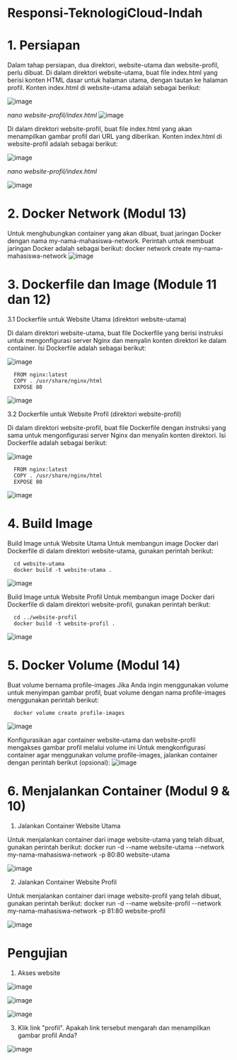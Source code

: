 # Responsi-TeknologiCloud-Indah

# 1. Persiapan 
Dalam tahap persiapan, dua direktori, website-utama dan website-profil, perlu dibuat. Di dalam direktori website-utama, buat file index.html yang berisi konten HTML dasar untuk halaman utama, dengan tautan ke halaman profil. Konten index.html di website-utama adalah sebagai berikut:

![image](https://github.com/dwiindahh/Responsi-TeknologiCloud-Indah/assets/126337792/feb6f903-9a14-4ca1-b6a9-da3ac9aa538e)

_nano website-profil/index.html_
![image](https://github.com/dwiindahh/Responsi-TeknologiCloud-Indah/assets/126337792/44de6bce-d5ca-4d46-9d2e-3bca5a1c437c)


Di dalam direktori website-profil, buat file index.html yang akan menampilkan gambar profil dari URL yang diberikan. Konten index.html di website-profil adalah sebagai berikut:

![image](https://github.com/dwiindahh/Responsi-TeknologiCloud-Indah/assets/126337792/891f1757-c524-471c-9639-8f6095858960)

_nano website-profil/index.html_

![image](https://github.com/dwiindahh/Responsi-TeknologiCloud-Indah/assets/126337792/e222ddc7-91c2-4cd0-83e1-cdffe1674264)


# 2. Docker Network (Modul 13) 
Untuk menghubungkan container yang akan dibuat, buat jaringan Docker dengan nama my-nama-mahasiswa-network. Perintah untuk membuat jaringan Docker adalah sebagai berikut:
docker network create my-nama-mahasiswa-network
![image](https://github.com/dwiindahh/Responsi-TeknologiCloud-Indah/assets/126337792/8bc8fffd-9443-4b97-b22e-bac09b1f42fe)

# 3. Dockerfile dan Image (Module 11 dan 12) 
3.1 Dockerfile untuk Website Utama (direktori website-utama)
  
Di dalam direktori website-utama, buat file Dockerfile yang berisi instruksi untuk mengonfigurasi server Nginx dan menyalin konten direktori ke dalam container. Isi Dockerfile adalah sebagai berikut:

![image](https://github.com/dwiindahh/Responsi-TeknologiCloud-Indah/assets/126337792/47cf3249-4098-40e6-a896-90d2e2166d51)


      FROM nginx:latest
      COPY . /usr/share/nginx/html
      EXPOSE 80

![image](https://github.com/dwiindahh/Responsi-TeknologiCloud-Indah/assets/126337792/1f5755d4-c623-478a-b6a9-d91ea946f3d6)

3.2 Dockerfile untuk Website Profil (direktori website-profil)
  
Di dalam direktori website-profil, buat file Dockerfile dengan instruksi yang sama untuk mengonfigurasi server Nginx dan menyalin konten direktori. Isi Dockerfile adalah sebagai berikut:

![image](https://github.com/dwiindahh/Responsi-TeknologiCloud-Indah/assets/126337792/a8199311-293f-45b7-b22e-8d4624d47a48)



      FROM nginx:latest
      COPY . /usr/share/nginx/html
      EXPOSE 80

![image](https://github.com/dwiindahh/Responsi-TeknologiCloud-Indah/assets/126337792/069174a5-28ac-482e-b6f6-f9433b47d424)


# 4. Build Image 
Build Image untuk Website Utama
Untuk membangun image Docker dari Dockerfile di dalam direktori website-utama, gunakan perintah berikut:

      cd website-utama
      docker build -t website-utama .

![image](https://github.com/dwiindahh/Responsi-TeknologiCloud-Indah/assets/126337792/f999ff7c-022a-4719-ae85-5763870c071c)


Build Image untuk Website Profil
Untuk membangun image Docker dari Dockerfile di dalam direktori website-profil, gunakan perintah berikut:

      cd ../website-profil
      docker build -t website-profil .

![image](https://github.com/dwiindahh/Responsi-TeknologiCloud-Indah/assets/126337792/887c7ace-3df4-4b9c-8552-8336e9067808)


# 5. Docker Volume (Modul 14) 
Buat volume bernama profile-images
Jika Anda ingin menggunakan volume untuk menyimpan gambar profil, buat volume dengan nama profile-images menggunakan perintah berikut:

      docker volume create profile-images

![image](https://github.com/dwiindahh/Responsi-TeknologiCloud-Indah/assets/126337792/73322e21-8831-46f9-a336-ef3d8e7f7237)

Konfigurasikan agar container website-utama dan website-profil mengakses gambar profil melalui volume ini
Untuk mengkonfigurasi container agar menggunakan volume profile-images, jalankan container dengan perintah berikut (opsional):
![image](https://github.com/dwiindahh/Responsi-TeknologiCloud-Indah/assets/126337792/7c2088ed-57dc-464e-8f9f-2553a6643c50)


# 6. Menjalankan Container (Modul 9 & 10)
1. Jalankan Container Website Utama

Untuk menjalankan container dari image website-utama yang telah dibuat, gunakan perintah berikut:
      docker run -d --name website-utama --network my-nama-mahasiswa-network -p 80:80 website-utama

![image](https://github.com/dwiindahh/Responsi-TeknologiCloud-Indah/assets/126337792/a2655d96-1436-4e61-8278-38661523756e)


2. Jalankan Container Website Profil

Untuk menjalankan container dari image website-profil yang telah dibuat, gunakan perintah berikut:
      docker run -d --name website-profil --network my-nama-mahasiswa-network -p 81:80 website-profil

![image](https://github.com/dwiindahh/Responsi-TeknologiCloud-Indah/assets/126337792/96551f2e-54c3-4345-b06b-61eb0e05fbfa)

# Pengujian
1. Akses website
   
![image](https://github.com/dwiindahh/Responsi-TeknologiCloud-Indah/assets/126337792/88eaf32c-6c22-4513-9125-bbabd4a2a903)

![image](https://github.com/dwiindahh/Responsi-TeknologiCloud-Indah/assets/126337792/72e85038-6e80-4bb8-88bb-de89a5922be0)

![image](https://github.com/dwiindahh/Responsi-TeknologiCloud-Indah/assets/126337792/489f2319-ab6c-4abc-8e99-959e1a7b9eb9)

   
3. Klik link "profil". Apakah link tersebut mengarah dan menampilkan gambar profil Anda?

![image](https://github.com/dwiindahh/Responsi-TeknologiCloud-Indah/assets/126337792/04123827-aed4-441a-89de-75db90aad72b)

